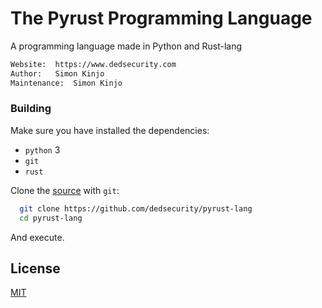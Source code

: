 # The Pyrust Programming Language

A programming language made in Python and Rust-lang

```bash
Website:  https://www.dedsecurity.com
Author:   Simon Kinjo
Maintenance:  Simon Kinjo
```

### Building

Make sure you have installed the dependencies:

  * `python` 3
  * `git`
  * `rust`

Clone the [source] with `git`:
 ```sh
   git clone https://github.com/dedsecurity/pyrust-lang
   cd pyrust-lang
   ```

[source]: https://github.com/dedsecurity/pyrust-lang

And execute.

## License
[MIT](https://opensource.org/licenses/MIT)
